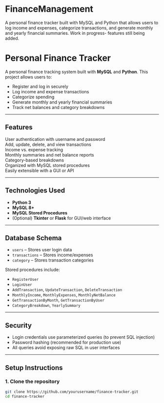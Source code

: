 # FinanceManagement
A personal finance tracker built with MySQL and Python that allows users to log income and expenses, categorize transactions, and generate monthly and yearly financial summaries. Work in progress- features still being added.

# Personal Finance Tracker

A personal finance tracking system built with **MySQL** and **Python**. This project allows users to:

- Register and log in securely
- Log income and expense transactions
- Categorize spending
- Generate monthly and yearly financial summaries
- Track net balances and category breakdowns

---

## Features

 User authentication with username and password  
 Add, update, delete, and view transactions  
 Income vs. expense tracking  
 Monthly summaries and net balance reports  
 Category-based breakdowns  
 Organized with MySQL stored procedures  
 Easily extensible with a GUI or API

---

## Technologies Used

- **Python 3**
- **MySQL 8+**
- **MySQL Stored Procedures**
- (Optional) **Tkinter** or **Flask** for GUI/web interface

---

## Database Schema

- `users` – Stores user login data  
- `transactions` – Stores income/expenses  
- `category` – Stores transaction categories  

Stored procedures include:

- `RegisterUser`
- `LoginUser`
- `AddTransaction`, `UpdateTransaction`, `DeleteTransaction`
- `MonthlyIncome`, `MonthlyExpenses`, `MonthlyNetBalance`
- `GetTransactionByMonth`, `GetTransactionByUser`
- `CategoryBreakdown`, `YearlySummary`

---

## Security

- Login credentials use parameterized queries (to prevent SQL injection)  
- Password hashing (recommended for production use)  
- All queries avoid exposing raw SQL in user interfaces  

---

## Setup Instructions

### 1. Clone the repository

```bash
git clone https://github.com/yourusername/finance-tracker.git
cd finance-tracker
